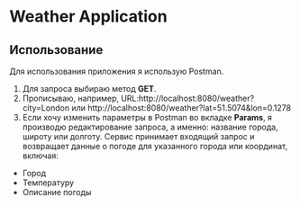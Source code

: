 # Weather Application

## Использование

Для использования приложения я использую Postman. 

1. Для запроса выбираю метод **GET**.
2. Прописываю, например, URL:http://localhost:8080/weather?city=London или http://localhost:8080/weather?lat=51.5074&lon=0.1278
3. Если хочу изменить параметры в Postman во вкладке **Params**, я производю редактирование запроса, а именно: название города, широту или долготу.
Сервис принимает входящий запрос и возвращает данные о погоде для указанного города или координат, включая:
- Город
- Температуру
- Описание погоды

